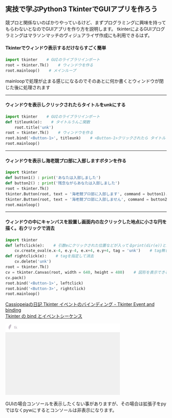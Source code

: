 ## 実技で学ぶPython3 TkinterでGUIアプリを作ろう  
競プロと関係ないのばかりやっているけど、まずプログラミングに興味を持ってもらわないとなのでGUIアプリを作り方を説明します。
tkinterによるGUIプログラミングはマラソンマッチのヴィジュアライザ作成にも利用できるはず。  

#### Tkinterでウィンドウ表示するだけならすごく簡単
```py
import tkinter    # GUIのライブラリインポート
root = tkinter.Tk()    # ウィンドウを作る
root.mainloop()    # メインループ
```
mainloopで処理が止まる感じになるのでそのあとに何か書くとウィンドウが閉じた後に処理されます


---

#### ウィンドウを表示しクリックされたらタイトルをunkにする  
```py
import tkinter    # GUIのライブラリインポート
def titleunk(e):    # タイトルうんこ関数
    root.title('unk')
root = tkinter.Tk()    # ウィンドウを作る
root.bind('<Button-1>', titleunk)    # <Button-1>クリックされたら タイトルうんこ関数を呼ぶ
root.mainloop()
```
---

#### ウィンドウを表示し海老競プロ部に入部しますボタンを作る  
```py
import tkinter
def button1() : print('あなたは入部しました')
def button2() : print('残念ながらあなたは入部しました')
root = tkinter.Tk()
tkinter.Button(root, text = '海老競プロ部に入部します', command = button1).pack()
tkinter.Button(root, text = '海老競プロ部に入部しません', command = button2).pack()
root.mainloop()
```
---

#### ウィンドウの中にキャンバスを設置し画面内の左クリックした地点に小さな円を描く。右クリックで消去  
```py
import tkinter
def leftclick(e):    # 引数eにクリックされた位置などが入ってるprint(dir(e))とかで色々出てくる
    cv.create_oval(e.x-4, e.y-4, e.x+4, e.y+4, tag = 'unk')    # tag無しでも行けるけど、付けると消去したりできる
def rightclick(e):    # tagを指定して消去
    cv.delete('unk')
root = tkinter.Tk()
cv = tkinter.Canvas(root, width = 640, height = 480)    # 図形を表示できるキャンバス作成
cv.pack()
root.bind('<Button-1>', leftclick)
root.bind('<Button-3>', rightclick)
root.mainloop()
```
[Cassiopeiaの日記 Tkinter イベントのバインディング - Tkinter Event and binding](http://d.hatena.ne.jp/Cassiopeia/20070821/1187701922)  
[Tkinter の bind とイベントシーケンス](http://www.rouge.gr.jp/~fuku/tips/python-tkinter/bind.shtml)  

![Gif](https://raw.githubusercontent.com/ebi-cp/docs/master/ebi-programing-magazine/3/unk.gif)


GUIの場合コンソールを表示したくない事がありますが、その場合は拡張子をpyではなくpywにするとコンソールは非表示になります。  
